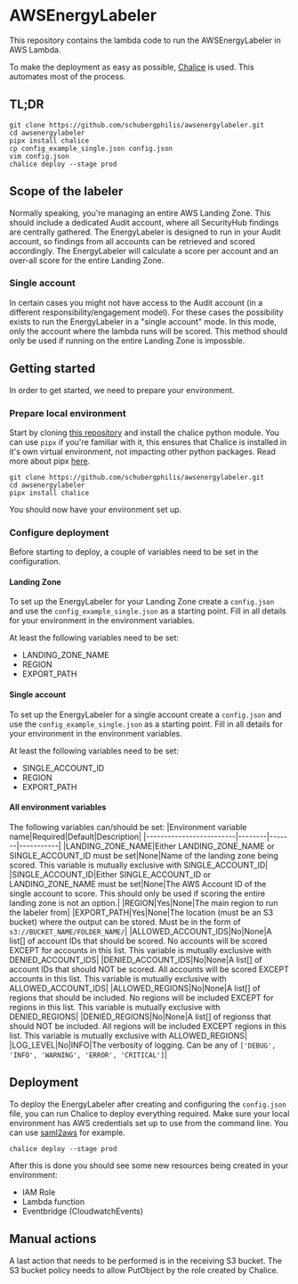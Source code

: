 # AWSEnergyLabeler

This repository contains the lambda code to run the AWSEnergyLabeler in AWS Lambda.

To make the deployment as easy as possible, [Chalice](https://github.com/aws/chalice) is used. This automates most of the process.

## TL;DR
```
git clone https://github.com/schubergphilis/awsenergylabeler.git
cd awsenergylabeler
pipx install chalice
cp config_example_single.json config.json
vim config.json
chalice deploy --stage prod
```

## Scope of the labeler
Normally speaking, you're managing an entire AWS Landing Zone. This should include a dedicated Audit account, where all SecurityHub findings are centrally gathered. The EnergyLabeler is designed to run in your Audit account, so findings from all accounts can be retrieved and scored accordingly. The EnergyLabeler will calculate a score per account and an over-all score for the entire Landing Zone.

### Single account
In certain cases you might not have access to the Audit account (in a different responsibility/engagement model). For these cases the possibility exists to run the EnergyLabeler in a "single account" mode. In this mode, only the account where the lambda runs will be scored. This method should only be used if running on the entire Landing Zone is impossble.

## Getting started
In order to get started, we need to prepare your environment.

### Prepare local environment
Start by cloning [this repository](https://github.com/schubergphilis/awsenergylabeler) and install the chalice python module. You can use `pipx` if you're familiar with it, this ensures that Chalice is installed in it's own virtual environment, not impacting other python packages. Read more about pipx [here](https://github.com/pypa/pipx).

```
git clone https://github.com/schubergphilis/awsenergylabeler.git
cd awsenergylabeler
pipx install chalice
```

You should now have your environment set up.

### Configure deployment
Before starting to deploy, a couple of variables need to be set in the configuration.


#### Landing Zone
To set up the EnergyLabeler for your Landing Zone create a `config.json` and use the `config_example_single.json` as a starting point. Fill in all details for your environment in the environment variables.

At least the following variables need to be set:
* LANDING_ZONE_NAME	
* REGION
* EXPORT_PATH

#### Single account
To set up the EnergyLabeler for a single account create a `config.json` and use the `config_example_single.json` as a starting point. Fill in all details for your environment in the environment variables.

At least the following variables need to be set:
* SINGLE_ACCOUNT_ID	
* REGION
* EXPORT_PATH

#### All environment variables
The following variables can/should be set:
|Environment variable name|Required|Default|Description|
|-------------------------|--------|-------|-----------|
|LANDING_ZONE_NAME|Either LANDING_ZONE_NAME or SINGLE_ACCOUNT_ID must be set|None|Name of the landing zone being scored. This variable is mutually exclusive with SINGLE_ACCOUNT_ID|
|SINGLE_ACCOUNT_ID|Either SINGLE_ACCOUNT_ID or LANDING_ZONE_NAME must be set|None|The AWS Account ID of the single account to score. This should only be used if scoring the entire landing zone is not an option.|
|REGION|Yes|None|The main region to run the labeler from|
|EXPORT_PATH|Yes|None|The location (must be an S3 bucket) where the output can be stored. Must be in the form of `s3://BUCKET_NAME/FOLDER_NAME/`|
|ALLOWED_ACCOUNT_IDS|No|None|A list[] of account IDs that should be scored. No accounts will be scored EXCEPT for accounts in this list. This variable is mutually exclusive with DENIED_ACCOUNT_IDS|
|DENIED_ACCOUNT_IDS|No|None|A list[] of account IDs that should NOT be scored. All accounts will be scored EXCEPT accounts in this list. This variable is mutually exclusive with ALLOWED_ACCOUNT_IDS|
|ALLOWED_REGIONS|No|None|A list[] of regions that should be included. No regions will be included EXCEPT for regions in this list. This variable is mutually exclusive with DENIED_REGIONS|
|DENIED_REGIONS|No|None|A list[] of regionss that should NOT be included. All regions will be included EXCEPT regions in this list. This variable is mutually exclusive with ALLOWED_REGIONS|
|LOG_LEVEL|No|INFO|The verbosity of logging. Can be any of `['DEBUG', 'INFO', 'WARNING', 'ERROR', 'CRITICAL']`|

## Deployment
To deploy the EnergyLabeler after creating and configuring the `config.json` file, you can run Chalice to deploy everything required.
Make sure your local environment has AWS credentials set up to use from the command line. You can use [saml2aws](https://github.com/Versent/saml2aws) for example.

```
chalice deploy --stage prod
```

After this is done you should see some new resources being created in your environment:
* IAM Role
* Lambda function
* Eventbridge (CloudwatchEvents)

## Manual actions
A last action that needs to be performed is in the receiving S3 bucket.
The S3 bucket policy needs to allow PutObject by the role created by Chalice.